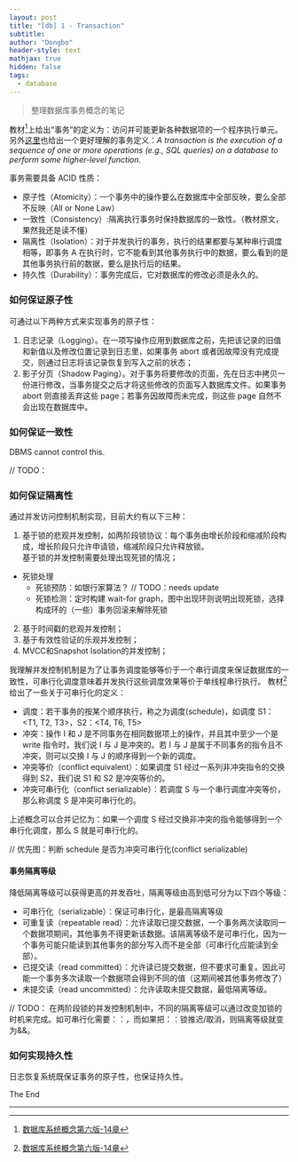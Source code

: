 ```yaml
---
layout: post
title: "[db] 1 - Transaction"
subtitle: 
author: "Dongbo"
header-style: text
mathjax: true
hidden: false
tags:
  - database
---
```


> 整理数据库事务概念的笔记

教材[^1]上给出“事务”的定义为：访问并可能更新各种数据项的一个程序执行单元。另外[这里][1]也给出一个更好理解的事务定义：*A transaction is the execution of a sequence of one or more operations (e.g., SQL queries) on a database to perform some higher-level function.*

事务需要具备 ACID 性质：

- 原子性（Atomicity）：一个事务中的操作要么在数据库中全部反映，要么全部不反映（All or None Law）
- 一致性（Consistency）:隔离执行事务时保持数据库的一致性。（教材原文，果然我还是读不懂）
- 隔离性（Isolation）：对于并发执行的事务，执行的结果都要与某种串行调度相等，即事务 A 在执行时，它不能看到其他事务执行中的数据，要么看到的是其他事务执行前的数据，要么是执行后的结果。
- 持久性（Durability）：事务完成后，它对数据库的修改必须是永久的。


### 如何保证原子性

可通过以下两种方式来实现事务的原子性：

1. 日志记录（Logging）。在一项写操作应用到数据库之前，先把该记录的旧值和新值以及修改位置记录到日志里，如果事务 abort 或者因故障没有完成提交，则通过日志将该记录恢复到写入之前的状态；
2. 影子分页（Shadow Paging）。对于事务将要修改的页面，先在日志中拷贝一份进行修改，当事务提交之后才将这些修改的页面写入数据库文件。如果事务 abort 则直接丢弃这些 page；若事务因故障而未完成，则这些 page 自然不会出现在数据库中。

### 如何保证一致性

DBMS cannot control this.

// TODO：

### 如何保证隔离性

通过并发访问控制机制实现，目前大约有以下三种：

1. 基于锁的悲观并发控制，如两阶段锁协议：每个事务由增长阶段和缩减阶段构成，增长阶段只允许申请锁，缩减阶段只允许释放锁。  
  基于锁的并发控制需要处理出现死锁的情况；
  - 死锁处理
    - 死锁预防：如银行家算法？ // TODO：needs update
    - 死锁检测：定时构建 wait-for graph，图中出现环则说明出现死锁，选择构成环的（一些）事务回滚来解除死锁
2. 基于时间戳的悲观并发控制；
3. 基于有效性验证的乐观并发控制；
4. MVCC和Snapshot Isolation的并发控制；

我理解并发控制机制是为了让事务调度能够等价于一个串行调度来保证数据库的一致性，可串行化调度意味着并发执行这些调度效果等价于单线程串行执行。
教材[^1]给出了一些关于可串行化的定义：

- 调度：若干事务的按某个顺序执行，称之为调度(schedule)，如调度 S1：<T1, T2, T3>，S2：<T4, T6, T5>
- 冲突：操作 I 和 J 是不同事务在相同数据项上的操作，并且其中至少一个是 write 指令时，我们说 I 与 J 是冲突的。若 I 与 J 是属于不同事务的指令且不冲突，则可以交换 I 与 J 的顺序得到一个新的调度。
- 冲突等价（conflict equivalent）：如果调度 S1 经过一系列非冲突指令的交换得到 S2，我们说 S1 和 S2 是冲突等价的。
- 冲突可串行化（conflict serializable）：若调度 S 与一个串行调度冲突等价，那么称调度 S 是冲突可串行化的。

上述概念可以合并记忆为：如果一个调度 S 经过交换非冲突的指令能够得到一个串行化调度，那么 S 就是可串行化的。

// 优先图：判断 schedule 是否为冲突可串行化(conflict serializable)

#### 事务隔离等级

降低隔离等级可以获得更高的并发吞吐，隔离等级由高到低可分为以下四个等级：

- 可串行化（serializable）：保证可串行化，是最高隔离等级
- 可重复读（repeatable read）：允许读取已提交数据，一个事务两次读取同一个数据项期间，其他事务不得更新该数据。该隔离等级不是可串行化，因为一个事务可能只能读到其他事务的部分写入而不是全部（可串行化应能读到全部）。
- 已提交读（read committed）：允许读已提交数据，但不要求可重复。因此可能一个事务多次读取一个数据项会得到不同的值（这期间被其他事务修改了）
- 未提交读（read uncommitted）：允许读取未提交数据，最低隔离等级。

 // TODO：  在两阶段锁的并发控制机制中，不同的隔离等级可以通过改变加锁的时机来完成。如可串行化需要：：，而如果把：：锁推迟/取消，则隔离等级就变为&&。

### 如何实现持久性

日志恢复系统既保证事务的原子性，也保证持久性。

The End

-------------

[^1]: [数据库系统概念第六版-14章]()

[1]: https://15445.courses.cs.cmu.edu/fall2020/notes/16-concurrencycontrol.pdf
